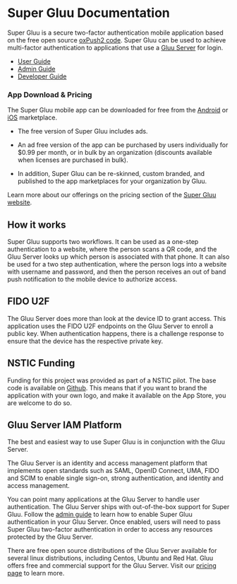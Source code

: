 # Super Gluu Documentation
Super Gluu is a secure two-factor authentication mobile application based on the free open source [oxPush2 code](https://github.com/GluuFederation/oxPush2). Super Gluu can be used to achieve multi-factor authentication to applications that use a [Gluu Server](http://gluu.org/gluu-server) for login.

- [User Guide](./user-guide/index.md)
- [Admin Guide](./admin-guide/configure-oxtrust.md)
- [Developer Guide](./developer-guide/index.md)

### App Download & Pricing		
The Super Gluu mobile app can be downloaded for free from the [Android](https://play.google.com/store/apps/details?id=gluu.super.gluu) or [iOS](https://itunes.apple.com/us/app/super-gluu/id1093479646?ls=1&mt=8) marketplace. 		
 
 - The free version of Super Gluu includes ads.    		
		
 - An ad free version of the app can be purchased by users individually for $0.99 per month, or in bulk by an organization (discounts available when licenses are purchased in bulk).     		
 		
 - In addition, Super Gluu can be re-skinned, custom branded, and published to the app marketplaces for your organization by Gluu. 		
 		
 Learn more about our offerings on the pricing section of the [Super Gluu website](http://super.gluu.org/).  

## How it works
Super Gluu supports two workflows. It can be used as a one-step authentication to a website, where the person scans a QR code, and the Gluu Server looks up which person is associated with that phone. It can also be used for a two step authentication, where the person logs into a website with username and password, and then the person receives an out of band push notification to the mobile device to authorize access.

## FIDO U2F
The Gluu Server does more than look at the device ID to grant access. This application uses the FIDO U2F endpoints on the Gluu Server to enroll a public key. When authentication happens, there is a challenge response to ensure that the device has the respective private key.

## NSTIC Funding
Funding for this project was provided as part of a NSTIC pilot. The base code is available on [Github]( https://github.com/GluuFederation/oxPush2). This means that if you want to brand the application with your own logo, and make it available on the App Store, you are welcome to do so.

## Gluu Server IAM Platform
The best and easiest way to use Super Gluu is in conjunction with the Gluu Server. 

The Gluu Server is an identity and access management platform that implements open standards such as SAML, OpenID Connect, UMA, FIDO and SCIM to enable single sign-on, strong authentication, and identity and access management. 

You can point many applications at the Gluu Server to handle user authentication. The Gluu Server ships with out-of-the-box support for Super Gluu. Follow the [admin guide](./admin-guide/index.md) to learn how to enable Super Gluu authentication in your Gluu Server. Once enabled, users will need to pass Super Gluu two-factor authentication in order to access any resources protected by the Gluu Server. 

There are free open source distributions of the Gluu Server available for several linux distributions, including Centos, Ubuntu and Red Hat. Gluu offers free and commercial support for the Gluu Server. Visit our [pricing page](http://gluu.org/pricing) to learn more. 
